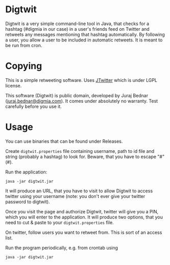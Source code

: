 Digtwit
=======

Digtwit is a very simple command-line tool in Java, that checks for a hashtag (#digmia in our case) in a user's friends feed on Twitter and retweets any messages mentioning that hashtag automatically. By following a user, you allow a user to be included in automatic retweets. It is meant to be run from cron. 

Copying
=======

This is a simple retweeting software. Uses
[JTwitter](http://www.winterwell.com/software/jtwitter.php) which
is under LGPL license.

This software (Digtwit) is public domain, developed
by Juraj Bednar (juraj.bednar@digmia.com). It comes under
absolutely no warranty. Test carefully before you use it.

Usage
=====

You can use binaries that can be found under Releases.

Create ```digtwit.properties``` file containing
username, path to id file and string (probably a hashtag) to look
for. Beware, that you have to escape "#" (\#).

Run the application:

    java -jar digtwit.jar

It will produce an URL, that you have to visit to allow Digtwit to access twitter
using your username (note: you don't ever give your twitter password
to digtwit).

Once you visit the page and authorize Digtwit, twitter will give
you a PIN, which you will enter to the application. It will produce
two options, that you need to cut & paste to your ```digtwit.properties```
file.

On twitter, follow users you want to retweet from. This is sort of an access list.

Run the program periodically, e.g. from crontab using

    java -jar digtwit.jar


